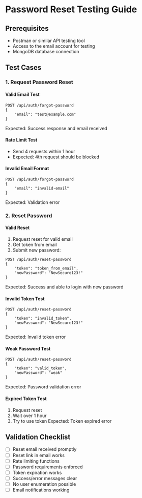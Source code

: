 # Password Reset Testing Guide

## Prerequisites
- Postman or similar API testing tool
- Access to the email account for testing
- MongoDB database connection

## Test Cases

### 1. Request Password Reset

#### Valid Email Test
```http
POST /api/auth/forgot-password
{
    "email": "test@example.com"
}
```
Expected: Success response and email received

#### Rate Limit Test
- Send 4 requests within 1 hour
- Expected: 4th request should be blocked

#### Invalid Email Format
```http
POST /api/auth/forgot-password
{
    "email": "invalid-email"
}
```
Expected: Validation error

### 2. Reset Password

#### Valid Reset
1. Request reset for valid email
2. Get token from email
3. Submit new password:
```http
POST /api/auth/reset-password
{
    "token": "token_from_email",
    "newPassword": "NewSecure123!"
}
```
Expected: Success and able to login with new password

#### Invalid Token Test
```http
POST /api/auth/reset-password
{
    "token": "invalid_token",
    "newPassword": "NewSecure123!"
}
```
Expected: Invalid token error

#### Weak Password Test
```http
POST /api/auth/reset-password
{
    "token": "valid_token",
    "newPassword": "weak"
}
```
Expected: Password validation error

#### Expired Token Test
1. Request reset
2. Wait over 1 hour
3. Try to use token
Expected: Token expired error

## Validation Checklist
- [ ] Reset email received promptly
- [ ] Reset link in email works
- [ ] Rate limiting functions
- [ ] Password requirements enforced
- [ ] Token expiration works
- [ ] Success/error messages clear
- [ ] No user enumeration possible
- [ ] Email notifications working
